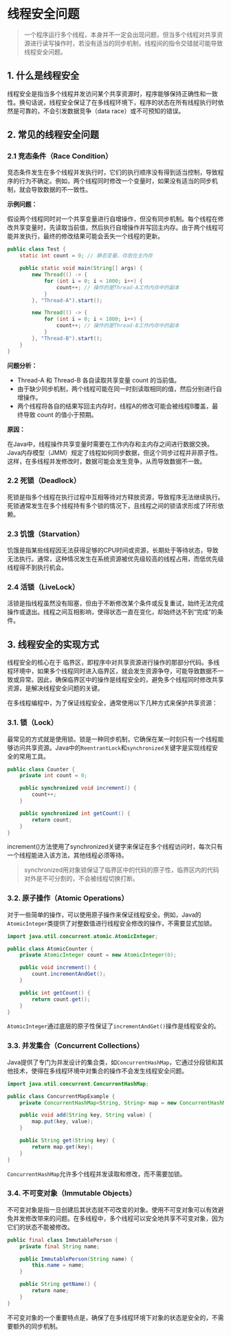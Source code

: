 # 线程安全问题

> 一个程序运行多个线程，本身并不一定会出现问题，但当多个线程对共享资源进行读写操作时，若没有适当的同步机制，线程间的指令交错就可能导致线程安全问题。

## 1. 什么是线程安全

线程安全是指当多个线程并发访问某个共享资源时，程序能够保持正确性和一致性。换句话说，线程安全保证了在多线程环境下，程序的状态在所有线程执行时依然是可靠的，不会引发数据竞争（data race）或不可预知的错误。

## 2. 常见的线程安全问题

### 2.1 竞态条件（Race Condition）

竞态条件发生在多个线程并发执行时，它们的执行顺序没有得到适当控制，导致程序的行为不确定。例如，两个线程同时修改一个变量时，如果没有适当的同步机制，就会导致数据的不一致性。

**示例问题：**

假设两个线程同时对一个共享变量进行自增操作，但没有同步机制。每个线程在修改共享变量时，先读取当前值，然后执行自增操作并写回主内存。由于两个线程可能并发执行，最终的修改结果可能会丢失一个线程的更新。

```Java
public class Test {
    static int count = 0; // 静态变量，存放在主内存

    public static void main(String[] args) {
        new Thread(() -> {
            for (int i = 0; i < 1000; i++) {
                count++; // 操作的是Thread-A工作内存中的副本
            }
        }, "Thread-A").start();

        new Thread(() -> {
            for (int i = 0; i < 1000; i++) {
                count++; // 操作的是Thread-B工作内存中的副本
            }
        }, "Thread-B").start();
    }
}
```

**问题分析：**

- Thread-A 和 Thread-B 各自读取共享变量 count 的当前值。
- 由于缺少同步机制，两个线程可能在同一时刻读取相同的值，然后分别进行自增操作。
- 两个线程将各自的结果写回主内存时，线程A的修改可能会被线程B覆盖，最终导致 count 的值小于预期。

**原因：**

在Java中，线程操作共享变量时需要在工作内存和主内存之间进行数据交换。Java内存模型（JMM）规定了线程如何同步数据，但这个同步过程并非原子性。这样，在多线程并发修改时，数据可能会发生竞争，从而导致数据不一致。

### 2.2 死锁（Deadlock）

死锁是指多个线程在执行过程中互相等待对方释放资源，导致程序无法继续执行。死锁通常发生在多个线程持有多个锁的情况下，且线程之间的锁请求形成了环形依赖。

### 2.3 饥饿（Starvation）

饥饿是指某些线程因无法获得足够的CPU时间或资源，长期处于等待状态，导致无法执行。通常，这种情况发生在系统资源被优先级较高的线程占用，而低优先级线程得不到执行机会。

### 2.4 活锁（LiveLock）

活锁是指线程虽然没有阻塞，但由于不断修改某个条件或反复重试，始终无法完成操作或退出。线程之间互相影响，使得状态一直在变化，却始终达不到“完成”的条件。

## 3. 线程安全的实现方式

线程安全的核心在于 临界区，即程序中对共享资源进行操作的那部分代码。多线程环境中，如果多个线程同时进入临界区，就会发生资源争夺，可能导致数据不一致或异常。因此，确保临界区中的操作是线程安全的，避免多个线程同时修改共享资源，是解决线程安全问题的关键。

在多线程编程中，为了保证线程安全，通常使用以下几种方式来保护共享资源：

### 3.1. 锁（Lock）

最常见的方式就是使用锁。锁是一种同步机制，它确保在某一时刻只有一个线程能够访问共享资源。Java中的`ReentrantLock`和`synchronized`关键字是实现线程安全的常用工具。

```java
public class Counter {
    private int count = 0;

    public synchronized void increment() {
        count++;
    }

    public synchronized int getCount() {
        return count;
    }
}
```

increment()方法使用了synchronized关键字来保证在多个线程访问时，每次只有一个线程能进入该方法，其他线程必须等待。

> synchronized用对象锁保证了临界区中的代码的原子性，临界区内的代码对外是不可分割的，不会被线程切换打断。

### 3.2. 原子操作（Atomic Operations）

对于一些简单的操作，可以使用原子操作来保证线程安全。例如，Java的`AtomicInteger`类提供了对整数值进行线程安全修改的操作，不需要显式加锁。

```java
import java.util.concurrent.atomic.AtomicInteger;

public class AtomicCounter {
    private AtomicInteger count = new AtomicInteger(0);

    public void increment() {
        count.incrementAndGet();
    }

    public int getCount() {
        return count.get();
    }
}
```

`AtomicInteger`通过底层的原子性保证了`incrementAndGet()`操作是线程安全的。

### 3.3. 并发集合（Concurrent Collections）

Java提供了专门为并发设计的集合类，如`ConcurrentHashMap`，它通过分段锁和其他技术，使得在多线程环境中对集合的操作不会发生线程安全问题。

```java
import java.util.concurrent.ConcurrentHashMap;

public class ConcurrentMapExample {
    private ConcurrentHashMap<String, String> map = new ConcurrentHashMap<>();

    public void add(String key, String value) {
        map.put(key, value);
    }

    public String get(String key) {
        return map.get(key);
    }
}
```

`ConcurrentHashMap`允许多个线程并发读取和修改，而不需要加锁。

### 3.4. 不可变对象（Immutable Objects）

不可变对象是指一旦创建后其状态就不可改变的对象。使用不可变对象可以有效避免并发修改带来的问题。在多线程中，多个线程可以安全地共享不可变对象，因为它们的状态不能被修改。

```java
public final class ImmutablePerson {
    private final String name;

    public ImmutablePerson(String name) {
        this.name = name;
    }

    public String getName() {
        return name;
    }
}
```

不可变对象的一个重要特点是，确保了在多线程环境下对象的状态是安全的，不需要额外的同步机制。
